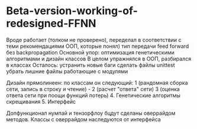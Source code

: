 # Beta-version-working-of-redesigned-FFNN
Вроде работает (толком не проверено), переделал в соответствии с теми рекомендациями ООП, которые понял)
тип передачи feed forward
без backpropagation
Основной упор: оптимизация генетическими алгоритмами
и дизайн классов
В целом упражнялся в ООП, разбирался в классах
Осталось: устранить новые баги
сделать файлы unittest 
убрать лишние файлы работающие с модулями

Дизайн прямолинеен:  по классам он следующий:
1 (рандомная сборка сети, запись в строку и чтение) -
2 (расчет "ответа" сети)
3 (оценка ответа сети при поощи функций потерь)
4. Генетические алгоритмы скрещивания
5. Интерфейс

Допфункционал нумпай и тензорфлоу бцдут сделаны оверрайдом 
методов. Классы с оверрайдом наследуются от интерфейса

